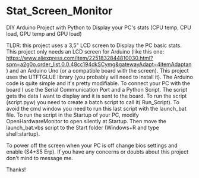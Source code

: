 # Stat_Screen_Monitor
DIY Arduino Project with Python to Display your PC's stats (CPU temp, CPU load, GPU temp and GPU load)

TLDR: this project uses a 3,5" LCD screen to Display the PC basic stats. This project only needs an LCD screen for Arduino (like this one: https://www.aliexpress.com/item/2251832844810030.html?spm=a2g0o.order_list.0.0.48cc194dkSCymg&gatewayAdapt=4itemAdaptan) and an Arduino Uno (or a compatible board with the screen).
This project uses the UTFTGLUE library (you probably will need to install it). The Arduino code is quite simple and it's pretty modifiable.
To connect your PC with the board I use the Serial Communication Port and a Python Script. The script gets the data I want to display and it is sent to the board.
To run the script (script.pyw) you need to create a batch script to call it( Run_Script). To avoid the cmd window you need to run this last script with the launch_bat file.
To run the script in the Startup of your PC, modify OpenHardwareMonitor to open silently at Startup.
Then move the launch_bat.vbs script to the Start folder (Windows+R and type shell:startup).

To power off the screen when your PC is off change bios settings and enable (S4+S5 Erp).
If you have any concerns or doubts about this project don't mind to message me.

Thanks!
